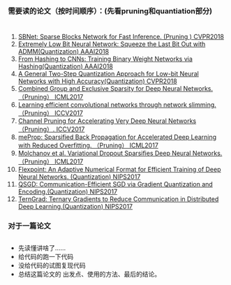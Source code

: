 ### 需要读的论文（按时间顺序）：(先看pruning和quantiation部分) <h1>
1. [SBNet: Sparse Blocks Network for Fast Inference. (Pruning )  CVPR2018](http://www.cs.toronto.edu/~mren/sbnet/papers/paper.pdf)  
2. [Extremely Low Bit Neural Network: Squeeze the Last Bit Out with ADMM(Quantization)  AAAI2018](https://www.aaai.org/ocs/index.php/AAAI/AAAI18/paper/viewFile/16767/16728)
3. [From Hashing to CNNs: Training Binary Weight Networks via Hashing(Quantization) AAAI2018](https://arxiv.org/pdf/1802.02733.pdf)
4. [A General Two-Step Quantization Approach for Low-bit Neural Networks with High Accuracy(Quantization)  CVPR2018](http://openaccess.thecvf.com/content_cvpr_2018/papers/Wang_Two-Step_Quantization_for_CVPR_2018_paper.pdf)  
5. [Combined Group and Exclusive Sparsity for Deep Neural Networks. （Pruning） ICML2017](http://proceedings.mlr.press/v70/yoon17a/yoon17a.pdf)
6. [Learning efficient convolutional networks through network slimming.（Pruning）  ICCV2017](http://openaccess.thecvf.com/content_ICCV_2017/papers/Liu_Learning_Efficient_Convolutional_ICCV_2017_paper.pdf) 
7. [Channel Pruning for Accelerating Very Deep Neural Networks（Pruning）.  ICCV2017](http://openaccess.thecvf.com/content_ICCV_2017/papers/He_Channel_Pruning_for_ICCV_2017_paper.pdf)
8. [meProp: Sparsified Back Propagation for Accelerated Deep Learning with Reduced Overfitting. （Pruning） ICML2017](https://arxiv.org/pdf/1706.06197.pdf) 
9. [Molchanov et al. Variational Dropout Sparsifies Deep Neural Networks.（Pruning）  ICML2017](https://arxiv.org/pdf/1701.05369.pdf)  
10. [Flexpoint: An Adaptive Numerical Format for Efficient Training of Deep Neural Networks. (Quantization)  NIPS2017](http://papers.nips.cc/paper/6771-flexpoint-an-adaptive-numerical-format-for-efficient-training-of-deep-neural-networks.pdf) 
11. [QSGD: Communication-Efficient SGD via Gradient Quantization and Encoding.(Quantization)  NIPS2017](http://papers.nips.cc/paper/6768-qsgd-communication-efficient-sgd-via-gradient-quantization-and-encoding.pdf) 
12. [TernGrad: Ternary Gradients to Reduce Communication in Distributed Deep Learning.(Quantization)  NIPS2017](http://papers.nips.cc/paper/6749-terngrad-ternary-gradients-to-reduce-communication-in-distributed-deep-learning.pdf)
### 对于一篇论文<h2>
- 先读懂讲啥了……
- 给代码的跑一下代码
- 没给代码的试图复现代码
- 总结这篇论文的 出发点、使用的方法、最后的结论。